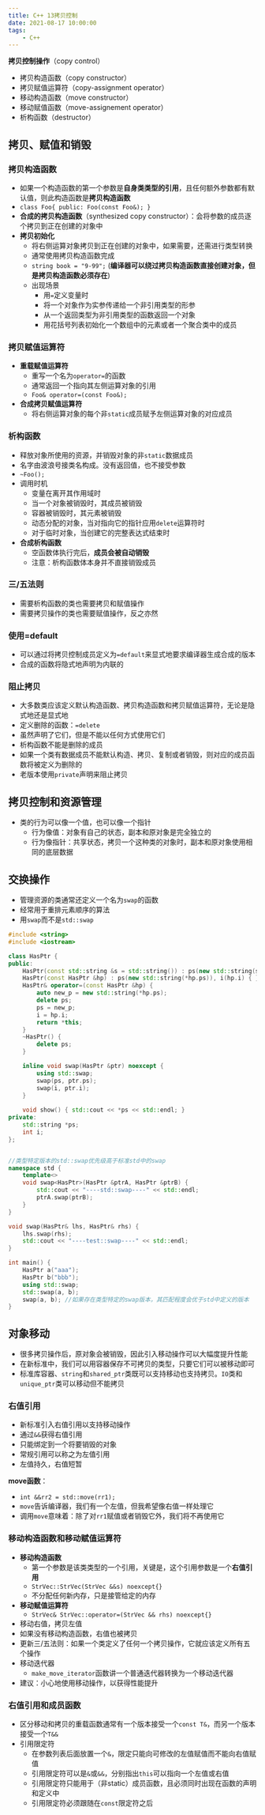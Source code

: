 ```yaml
---
title: C++ 13拷贝控制
date: 2021-08-17 10:00:00
tags:
    - C++
---
```


**拷贝控制操作**（copy control）

- 拷贝构造函数（copy constructor）
- 拷贝赋值运算符（copy-assignment operator）
- 移动构造函数（move constructor）
- 移动赋值函数（move-assignement operator）
- 析构函数（destructor）

## 拷贝、赋值和销毁

### 拷贝构造函数

- 如果一个构造函数的第一个参数是**自身类类型的引用**，且任何额外参数都有默认值，则此构造函数是**拷贝构造函数**
- `class Foo{ public: Foo(const Foo&); }`
- **合成的拷贝构造函数**（synthesized copy constructor）：会将参数的成员逐个拷贝到正在创建的对象中
- **拷贝初始化**
  - 将右侧运算对象拷贝到正在创建的对象中，如果需要，还需进行类型转换
  - 通常使用拷贝构造函数完成
  - `string book = "9-99";` (**编译器可以绕过拷贝构造函数直接创建对象，但是拷贝构造函数必须存在**)
  - 出现场景
    - 用`=`定义变量时
    - 将一个对象作为实参传递给一个非引用类型的形参
    - 从一个返回类型为非引用类型的函数返回一个对象
    - 用花括号列表初始化一个数组中的元素或者一个聚合类中的成员

### 拷贝赋值运算符

- **重载赋值运算符**
  - 重写一个名为`operator=`的函数
  - 通常返回一个指向其左侧运算对象的引用
  - `Foo& operator=(const Foo&);`
- **合成拷贝赋值运算符**
  - 将右侧运算对象的每个非`static`成员赋予左侧运算对象的对应成员

### 析构函数

- 释放对象所使用的资源，并销毁对象的非`static`数据成员
- 名字由波浪号接类名构成。没有返回值，也不接受参数
- `~Foo();`
- 调用时机
  - 变量在离开其作用域时
  - 当一个对象被销毁时，其成员被销毁
  - 容器被销毁时，其元素被销毁
  - 动态分配的对象，当对指向它的指针应用`delete`运算符时
  - 对于临时对象，当创建它的完整表达式结束时
- **合成析构函数**
  - 空函数体执行完后，**成员会被自动销毁**
  - 注意：析构函数体本身并不直接销毁成员

### 三/五法则

- 需要析构函数的类也需要拷贝和赋值操作
- 需要拷贝操作的类也需要赋值操作，反之亦然

### 使用=default

- 可以通过将拷贝控制成员定义为`=default`来显式地要求编译器生成合成的版本
- 合成的函数将隐式地声明为内联的

### 阻止拷贝

- 大多数类应该定义默认构造函数、拷贝构造函数和拷贝赋值运算符，无论是隐式地还是显式地
- 定义删除的函数：`=delete`
- 虽然声明了它们，但是不能以任何方式使用它们
- 析构函数不能是删除的成员
- 如果一个类有数据成员不能默认构造、拷贝、复制或者销毁，则对应的成员函数将被定义为删除的
- 老版本使用`private`声明来阻止拷贝

## 拷贝控制和资源管理

- 类的行为可以像一个值，也可以像一个指针
  - 行为像值：对象有自己的状态，副本和原对象是完全独立的
  - 行为像指针：共享状态，拷贝一个这种类的对象时，副本和原对象使用相同的底层数据

## 交换操作

- 管理资源的类通常还定义一个名为`swap`的函数
- 经常用于重排元素顺序的算法
- 用`swap`而不是`std::swap`

```c++
#include <string>
#include <iostream>

class HasPtr {
public:
    HasPtr(const std::string &s = std::string()) : ps(new std::string(s)), i(0) { }
    HasPtr(const HasPtr &hp) : ps(new std::string(*hp.ps)), i(hp.i) { }
    HasPtr& operator=(const HasPtr &hp) {
        auto new_p = new std::string(*hp.ps);
        delete ps;
        ps = new_p;
        i = hp.i;
        return *this;
    }
    ~HasPtr() {
        delete ps;
    } 

    inline void swap(HasPtr &ptr) noexcept {
        using std::swap;
        swap(ps, ptr.ps);
        swap(i, ptr.i);
    }
    
    void show() { std::cout << *ps << std::endl; }
private:
    std::string *ps;
    int i;
};


//类型特定版本的std::swap优先级高于标准std中的swap
namespace std {
    template<>
    void swap<HasPtr>(HasPtr &ptrA, HasPtr &ptrB) {
        std::cout << "----std::swap----" << std::endl;
        ptrA.swap(ptrB);
    }
}

void swap(HasPtr& lhs, HasPtr& rhs) {
    lhs.swap(rhs);
    std::cout << "----test::swap----" << std::endl;
}

int main() {
    HasPtr a("aaa");
    HasPtr b("bbb");
    using std::swap;
    std::swap(a, b);
    swap(a, b); //如果存在类型特定的swap版本，其匹配程度会优于std中定义的版本
}

```

## 对象移动

- 很多拷贝操作后，原对象会被销毁，因此引入移动操作可以大幅度提升性能
- 在新标准中，我们可以用容器保存不可拷贝的类型，只要它们可以被移动即可
- 标准库容器、`string`和`shared_ptr`类既可以支持移动也支持拷贝。`IO`类和`unique_ptr`类可以移动但不能拷贝

### 右值引用

- 新标准引入右值引用以支持移动操作
- 通过`&&`获得右值引用
- 只能绑定到一个将要销毁的对象
- 常规引用可以称之为左值引用
- 左值持久，右值短暂

**move函数**：

- `int &&rr2 = std::move(rr1);`
- `move`告诉编译器，我们有一个左值，但我希望像右值一样处理它
- 调用`move`意味着：除了对`rr1`赋值或者销毁它外，我们将不再使用它

### 移动构造函数和移动赋值运算符

- **移动构造函数**
  - 第一个参数是该类类型的一个引用，关键是，这个引用参数是一个**右值引用**
  - `StrVec::StrVec(StrVec &&s) noexcept{}`
  - 不分配任何新内存，只是接管给定的内存
- **移动赋值运算符**
  - `StrVec& StrVec::operator=(StrVec && rhs) noexcept{}` 
- 移动右值，拷贝左值
- 如果没有移动构造函数，右值也被拷贝
- 更新三/五法则：如果一个类定义了任何一个拷贝操作，它就应该定义所有五个操作
- 移动迭代器
  - `make_move_iterator`函数讲一个普通迭代器转换为一个移动迭代器
- 建议：小心地使用移动操作，以获得性能提升

### 右值引用和成员函数

- 区分移动和拷贝的重载函数通常有一个版本接受一个`const T&`，而另一个版本接受一个`T&&`
- 引用限定符
  - 在参数列表后面放置一个`&`，限定只能向可修改的左值赋值而不能向右值赋值
  - 引用限定符可以是`&`或`&&`，分别指出`this`可以指向一个左值或右值
  - 引用限定符只能用于（非static）成员函数，且必须同时出现在函数的声明和定义中
  - 引用限定符必须跟随在`const`限定符之后
  

